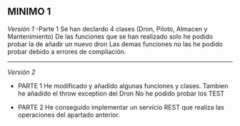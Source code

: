 MINIMO 1
-----
*Versión 1*
-Parte 1
Se han declardo 4 clases (Dron, Piloto, Almacen y Mantenimiento)
De las funciones que se han realizado solo he podido probar la de añadir un nuevo dron
Las demas funciones no las he podido probar debido a errores de compliación.  

----------------------------------------
*Versión 2*
- PARTE 1
He modificado y añadido algunas funciones y clases. Tambien he añadido el  throw exception del Dron
No he podido probar los TEST

- PARTE 2
He conseguido implementar un servicio REST que realiza las operaciones del apartado anterior. 

